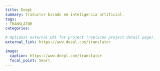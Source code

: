 ```yaml
---
title: DeepL
summary: Traductor basado en inteligencia artificial.
tags:
- TRANSLATOR
categories: 

# Optional external URL for project (replaces project detail page).
external_link: https://www.deepl.com/translator

image:
  caption: https://www.deepl.com/translator
  focal_point: Smart
---
```

